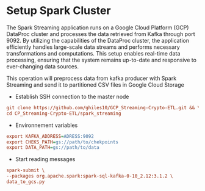 # Setup Spark Cluster

The Spark Streaming application runs on a Google Cloud Platform (GCP) DataProc cluster and processes the data retrieved from Kafka through port 9092.
By utilizing the capabilities of the DataProc cluster, the application efficiently handles large-scale data streams and performs necessary transformations and computations.
This setup enables real-time data processing, ensuring that the system remains up-to-date and responsive to ever-changing data sources.

This operation will preprocess data from kafka producer with Spark Streaming and send it to partitioned CSV files in Google Cloud Storage

- Establish SSH connection to the master node 

```ini
git clone https://github.com/ghiles10/GCP_Streaming-Crypto-ETL.git && \
cd CP_Streaming-Crypto-ETL/spark_streaming 
```

- Environnement variables 

```ini
export KAFKA_ADDRESS=ADRESS:9092
export CHEKS_PATH=gs://path/to/chekpoints 
export DATA_PATH=gs://path/to/data 
```

- Start reading messages 

```ini
spark-submit \
--packages org.apache.spark:spark-sql-kafka-0-10_2.12:3.1.2 \
data_to_gcs.py
```

